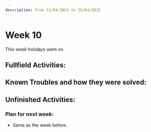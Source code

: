 ```yaml
---
description: From 11/04/2022 to 15/04/2022
---
```


# Week 10

This week holidays went on.

## Fullfield Activities:



## Known Troubles and how they were solved:



## Unfinished Activities:


### Plan for next week:
* Same as the week  before.
<script src="https://utteranc.es/client.js"
        repo="PhantomAurelia/activitiesbook-jb"
        issue-term="pathname"
        theme="github-light"
        crossorigin="anonymous"
        async>
</script>